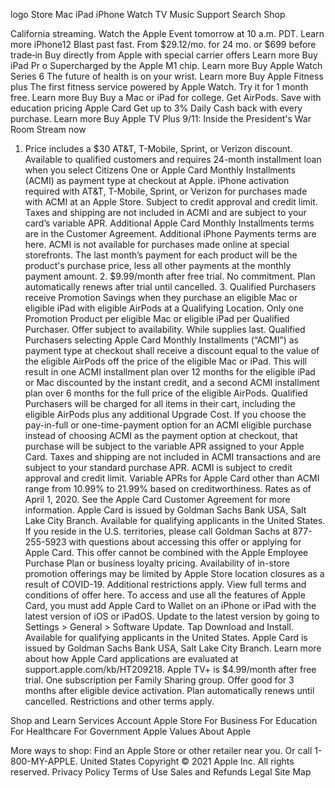 logo
Store
Mac
iPad
iPhone
Watch
TV
Music
Support
Search
Shop

California streaming.
Watch the Apple Event tomorrow at 10 a.m. PDT.
Learn more
iPhone12
Blast past fast.
From $29.12/mo. for 24 mo. or $699 before trade‑in
Buy directly from Apple with special carrier offers
Learn more
Buy
iPad Pr
o
Supercharged by the Apple M1 chip.
Learn more
Buy
Apple Watch Series 6
The future of health is on your wrist.
Learn more
Buy
Apple Fitness plus
The first fitness service powered by Apple Watch. Try it for 1 month free.
Learn more
Buy
Buy a Mac or iPad for college. Get AirPods.
Save with education pricing
Apple Card
Get up to 3% Daily Cash back with every purchase.
Learn more
Buy
Apple TV Plus
9/11: Inside the President's War Room
Stream now

1. Price includes a $30 AT&T, T-Mobile, Sprint, or Verizon discount. Available to qualified customers and
   requires 24-month installment loan when you select Citizens One or Apple Card Monthly Installments (ACMI) as
   payment type at checkout at Apple. iPhone activation required with AT&T, T-Mobile, Sprint, or Verizon for
   purchases made with ACMI at an Apple Store. Subject to credit approval and credit limit. Taxes and shipping are
   not included in ACMI and are subject to your card’s variable APR. Additional Apple Card Monthly Installments terms
   are in the Customer Agreement. Additional iPhone Payments terms are here. ACMI is not available for purchases made
   online at special storefronts. The last month’s payment for each product will be the product's purchase price,
   less all other payments at the monthly payment amount. 2. $9.99/month after free trial. No commitment. Plan automatically renews after trial until cancelled. 3. Qualified Purchasers receive Promotion Savings when they purchase an eligible Mac or eligible iPad with
   eligible AirPods at a Qualifying Location. Only one Promotion Product per eligible Mac or eligible iPad per
   Qualified Purchaser. Offer subject to availability. While supplies last. Qualified Purchasers selecting Apple Card
   Monthly Installments (“ACMI”) as payment type at checkout shall receive a discount equal to the value of the
   eligible AirPods off the price of the eligible Mac or iPad. This will result in one ACMI installment plan over 12
   months for the eligible iPad or Mac discounted by the instant credit, and a second ACMI installment plan over 6
   months for the full price of the eligible AirPods. Qualified Purchasers will be charged for all items in their
   cart, including the eligible AirPods plus any additional Upgrade Cost. If you choose the pay-in-full or
   one-time-payment option for an ACMI eligible purchase instead of choosing ACMI as the payment option at checkout,
   that purchase will be subject to the variable APR assigned to your Apple Card. Taxes and shipping are not included
   in ACMI transactions and are subject to your standard purchase APR. ACMI is subject to credit approval and credit
   limit. Variable APRs for Apple Card other than ACMI range from 10.99% to 21.99% based on creditworthiness. Rates
   as of April 1, 2020. See the Apple Card Customer Agreement for more information. Apple Card is issued by Goldman
   Sachs Bank USA, Salt Lake City Branch. Available for qualifying applicants in the United States. If you reside in
   the U.S. territories, please call Goldman Sachs at 877-255-5923 with questions about accessing this offer or
   applying for Apple Card. This offer cannot be combined with the Apple Employee Purchase Plan or business loyalty
   pricing. Availability of in-store promotion offerings may be limited by Apple Store location closures as a result
   of COVID-19. Additional restrictions apply. View full terms and conditions of offer here.
   To access and use all the features of Apple Card, you must add Apple Card to Wallet on an iPhone or iPad with the
   latest version of iOS or iPadOS. Update to the latest version by going to Settings > General > Software Update.
   Tap Download and Install.
   Available for qualifying applicants in the United States.
   Apple Card is issued by Goldman Sachs Bank USA, Salt Lake City Branch.
   Learn more about how Apple Card applications are evaluated at support.apple.com/kb/HT209218.
   Apple TV+ is $4.99/month after free trial. One subscription per Family Sharing group. Offer good for 3 months
   after eligible device activation. Plan automatically renews until cancelled. Restrictions and other terms apply.

Shop and Learn
Services
Account
Apple Store
For Business
For Education
For Healthcare
For Government
Apple Values
About Apple

More ways to shop: Find an Apple Store or other retailer near you. Or call 1-800-MY-APPLE.
United States
Copyright © 2021 Apple Inc. All rights reserved.
Privacy Policy
Terms of Use
Sales and Refunds
Legal
Site Map
